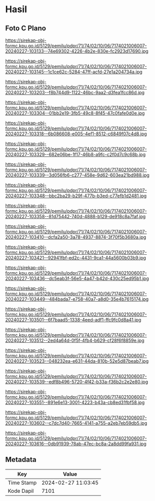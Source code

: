 # Hasil

## Foto C Plano

https://sirekap-obj-formc.kpu.go.id/5129/pemilu/pdpr/71/74/02/10/06/7174021006007-20240227-103133--74e69302-4226-4b2e-830e-fc2923d17690.jpg

https://sirekap-obj-formc.kpu.go.id/5129/pemilu/pdpr/71/74/02/10/06/7174021006007-20240227-103145--1c1ce62c-5284-47ff-acfd-27e1a204734a.jpg

https://sirekap-obj-formc.kpu.go.id/5129/pemilu/pdpr/71/74/02/10/06/7174021006007-20240227-103203--f8b744d9-1122-46bc-9aa2-d3fea1fcc86d.jpg

https://sirekap-obj-formc.kpu.go.id/5129/pemilu/pdpr/71/74/02/10/06/7174021006007-20240227-103304--01bb2e19-3fb5-49c8-8f45-47c0fafe0d0e.jpg

https://sirekap-obj-formc.kpu.go.id/5129/pemilu/pdpr/71/74/02/10/06/7174021006007-20240227-103318--6b086608-e005-4ef1-8512-c6849f07c4d8.jpg

https://sirekap-obj-formc.kpu.go.id/5129/pemilu/pdpr/71/74/02/10/06/7174021006007-20240227-103329--682e06be-1f17-46b8-a9fc-c2f0d7c9c68b.jpg

https://sirekap-obj-formc.kpu.go.id/5129/pemilu/pdpr/71/74/02/10/06/7174021006007-20240227-103339--3d056fb6-c277-458e-9d62-603ea21bd988.jpg

https://sirekap-obj-formc.kpu.go.id/5129/pemilu/pdpr/71/74/02/10/06/7174021006007-20240227-103348--bbc2ba29-b29f-477b-b3ed-c77efb1d2481.jpg

https://sirekap-obj-formc.kpu.go.id/5129/pemilu/pdpr/71/74/02/10/06/7174021006007-20240227-103358--81d75442-740d-4888-b129-de918c8a7faf.jpg

https://sirekap-obj-formc.kpu.go.id/5129/pemilu/pdpr/71/74/02/10/06/7174021006007-20240227-103410--dcfa2a50-3a78-4937-8874-3f70f5b3680a.jpg

https://sirekap-obj-formc.kpu.go.id/5129/pemilu/pdpr/71/74/02/10/06/7174021006007-20240227-103421--92941fbf-ed2c-4431-9ca1-44a5600b03b9.jpg

https://sirekap-obj-formc.kpu.go.id/5129/pemilu/pdpr/71/74/02/10/06/7174021006007-20240227-103436--dc5eab3f-56e5-4a47-b42d-430c25ed95b1.jpg

https://sirekap-obj-formc.kpu.go.id/5129/pemilu/pdpr/71/74/02/10/06/7174021006007-20240227-103449--484bada7-e758-40a7-a8d0-35e4b7615174.jpg

https://sirekap-obj-formc.kpu.go.id/5129/pemilu/pdpr/71/74/02/10/06/7174021006007-20240227-103501--6f7baad5-1338-4eed-adf1-ffc9fc0d8a41.jpg

https://sirekap-obj-formc.kpu.go.id/5129/pemilu/pdpr/71/74/02/10/06/7174021006007-20240227-103512--2ed4a64d-0f5f-4fb4-b629-cf28f6f8859e.jpg

https://sirekap-obj-formc.kpu.go.id/5129/pemilu/pdpr/71/74/02/10/06/7174021006007-20240227-103523--048232ea-e631-44da-810b-52e5d87beab7.jpg

https://sirekap-obj-formc.kpu.go.id/5129/pemilu/pdpr/71/74/02/10/06/7174021006007-20240227-103539--edf8b496-5720-4f42-b33a-f36b2c2e2e80.jpg

https://sirekap-obj-formc.kpu.go.id/5129/pemilu/pdpr/71/74/02/10/06/7174021006007-20240227-103551--891e6e13-3001-4223-b43a-cb8ed31fbf58.jpg

https://sirekap-obj-formc.kpu.go.id/5129/pemilu/pdpr/71/74/02/10/06/7174021006007-20240227-103602--c7dc7d40-7665-4141-a755-a2eb7eb59db5.jpg

https://sirekap-obj-formc.kpu.go.id/5129/pemilu/pdpr/71/74/02/10/06/7174021006007-20240227-103616--0db91939-78ab-47ec-bc8a-2a8dd99fa931.jpg


## Metadata

| Key        | Value               |
| ---------- | ------------------- |
| Time Stamp | 2024-02-27 11:03:45 |
| Kode Dapil | 7101                |



